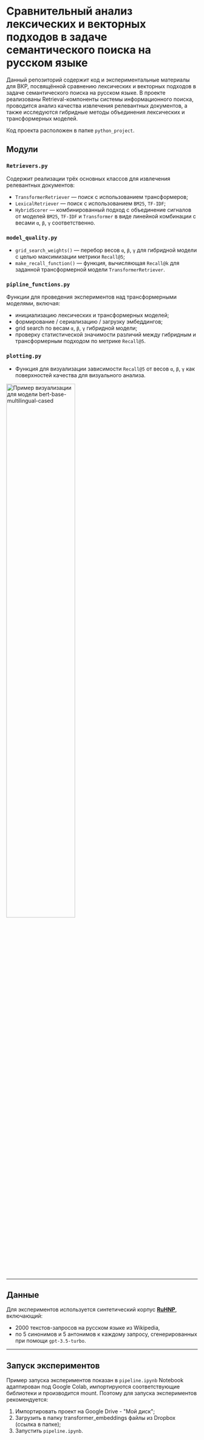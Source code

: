 # Сравнительный анализ лексических и векторных подходов в задаче семантического поиска на русском языке

Данный репозиторий содержит код и экспериментальные материалы для ВКР, посвящённой сравнению лексических и векторных подходов в задаче семантического поиска на русском языке. В проекте реализованы Retrieval-компоненты системы информационного поиска, проводится анализ качества извлечения релевантных документов, а также исследуются гибридные методы объединения лексических и трансформерных моделей.

Код проекта расположен в папке `python_project`.

## Модули

### `Retrievers.py`

Содержит реализации трёх основных классов для извлечения релевантных документов:
- `TransformerRetriever` — поиск с использованием трансформеров;
- `LexicalRetriever` — поиск с использованием `BM25`, `TF-IDF`;
- `HybridScorer` — комбинированный подход с объединение сигналов от моделей `BM25`, `TF-IDF` и `Transformer` в виде линейной комбинации с весами `α`, `β`, `γ` соответственно.

### `model_quality.py`

- `grid_search_weights()` — перебор весов `α`, `β`, `γ` для гибридной модели с целью максимизации метрики `Recall@5`;
- `make_recall_function()` — функция, вычисляющая `Recall@k` для заданной трансформерной модели `TransformerRetriever`.

### `pipline_functions.py`

Функции для проведения экспериментов над трансформерными моделями, включая:
- инициализацию лексических и трансформерных моделей;
- формирование / сериализацию / загрузку эмбеддингов;
- grid search по весам `α`, `β`, `γ` гибридной модели;
- проверку статистической значимости различий между гибридным и трансформерным подходом по метрике `Recall@5`. 

### `plotting.py`

- Функция для визуализации зависимости `Recall@5` от весов `α`, `β`, `γ` как поверхностей качества для визуального анализа.
<img src="https://github.com/BodBodBod/diploma/blob/main/python_project/experiments_results/bert-base-multilingual-cased.png?raw=true" style="width:60%; max-width:100%;" alt="Пример визуализации для модели bert-base-multilingual-cased">

---

## Данные

Для экспериментов используется синтетический корпус [**RuHNP**](https://huggingface.co/datasets/deepvk/ru-HNP#ruhnp), включающий:
- 2000 текстов-запросов на русском языке из Wikipedia,
- по 5 синонимов и 5 антонимов к каждому запросу, сгенерированных при помощи `gpt-3.5-turbo`.

---

## Запуск экспериментов

Пример запуска экспериментов показан в `pipeline.ipynb`
Notebook адаптирован под Google Colab, импортируются соответствующие библиотеки и производится mount.
Поэтому для запуска экспериментов рекомендуется:
1. Импортировать проект на Google Drive - "Мой диск";
2. Загрузить в папку transformer_embeddings файлы из Dropbox (ссылка в папке);
3. Запустить `pipeline.ipynb`.
